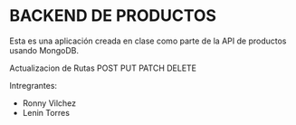 # BACKEND DE PRODUCTOS

Esta es una aplicación creada en clase como parte de la API de productos usando MongoDB.

Actualizacion de Rutas 
POST
PUT
PATCH
DELETE

Intregrantes: 
-   Ronny Vilchez
-   Lenin Torres
